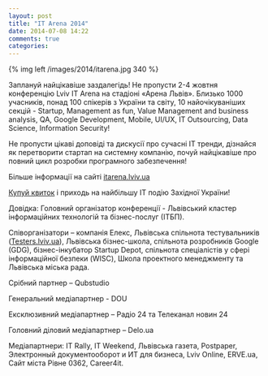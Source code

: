 ```yaml
---
layout: post
title: "IT Arena 2014"
date: 2014-07-08 14:22
comments: true
categories:
---
```

{% img left /images/2014/itarena.jpg 340 %}

Заплануй найцікавіше заздалегідь! Не пропусти 2-4 жовтня конференцію Lviv IT Arena на стадіоні «Арена Львів». Близько 1000 учасників, понад 100 спікерів з України та світу, 10 найочікуваніших секцій - Startup, Management as fun, Value Management and business analysis, QA, Google Development, Mobile, UI/UX, IT Outsourcing, Data Science, Information Security!

Не пропусти цікаві доповіді та дискусії про сучасні ІТ тренди, дізнайся як перетворити стартап на системну компанію, почуй найцікавіше про повний цикл розробки програмного забезпечення!

<div style="clear: both"></div>

Більше інформації на сайті [itarena.lviv.ua](http://itarena.lviv.ua/)

[Купуй квиток](http://gastroli.ua/events/lviv-it-arena-conference#.U7viqY2Sw7u) і приходь на найбільшу ІТ подію Західної України!

Довідка:
Головний організатор конференції - Львівський кластер інформаційних технологій та бізнес-послуг (ІТБП).

Співорганізатори – компанія Елекс, Львівська спільнота тестувальників ([Testers.lviv.ua](http://testers.lviv.ua/)), Львівська бізнес-школа, спільнота розробників Google (GDG), бізнес-інкубатор Startup Depot, спільнота спеціалістів у сфері інформаційної безпеки (WISC), Школа проектного менеджменту та Львівська міська рада.

Срібний партнер – Qubstudio

Генеральний медіапартнер - DOU

Ексклюзивний медіапартнер – Радіо 24 та Телеканал новин 24

Головний діловий медіапартнер – Delo.ua

Медіапартнери: IT Rally, IT Weekend, Львівська газета, Postpaper, Электронный документооборот и ИТ для бизнеса, Lviv Online, ERVE.ua, Сайт міста Рівне 0362, Career4it.
